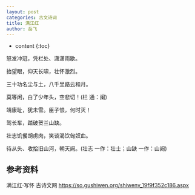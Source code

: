 ```yaml
---
layout: post
categories: 古文诗词
title: 满江红 
author: 岳飞
---
```

* content
{:toc}

怒发冲冠，凭栏处、潇潇雨歇。

抬望眼，仰天长啸，壮怀激烈。

三十功名尘与土，八千里路云和月。

莫等闲，白了少年头，空悲切！(栏 通：阑)



靖康耻，犹未雪。臣子恨，何时灭！

驾长车，踏破贺兰山缺。

壮志饥餐胡虏肉，笑谈渴饮匈奴血。

待从头、收拾旧山河，朝天阙。(壮志 一作：壮士；山缺 一作：山阙) 

## 参考资料

满江红·写怀  古诗文网 <https://so.gushiwen.org/shiwenv_19f9f352c186.aspx>


